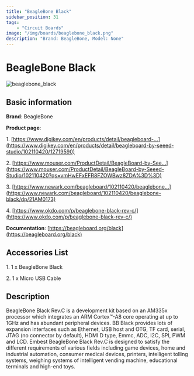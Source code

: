 ```yaml
---
title: "BeagleBone Black"
sidebar_position: 31
tags:
    - "Circuit Boards"
image: "/img/boards/beaglebone_black.png"
description: "Brand: BeagleBone, Model: None"
---
```

# BeagleBone Black

![beaglebone_black](/img/boards/beaglebone_black.png)

## Basic information

**Brand**: BeagleBone

**Product page**: 

1\. [https://www.digikey.com/en/products/detail/beagleboard-...](https://www.digikey.com/en/products/detail/beagleboard-by-seeed-studio/102110420/12719590) 

2\. [https://www.mouser.com/ProductDetail/BeagleBoard-by-See...](https://www.mouser.com/ProductDetail/BeagleBoard-by-Seeed-Studio/102110420?qs=vmHwEFxEFR8FZOWBwz8ZDA%3D%3D) 

3\. [https://www.newark.com/beagleboard/102110420/beaglebone...](https://www.newark.com/beagleboard/102110420/beaglebone-black/dp/21AM0173) 

4\. [https://www.okdo.com/p/beaglebone-black-rev-c/](https://www.okdo.com/p/beaglebone-black-rev-c/) 

**Documentation**: [https://beagleboard.org/black](https://beagleboard.org/black)

## Accessories List

1\. 1 x BeagleBone Black

 2\. 1 x Micro USB Cable

## Description



BeagleBone Black Rev\.C is a development kit based on an AM335x processor which integrates an ARM Cortex™\-A8 core operating at up to 1GHz and has abundant peripheral devices\. BB Black provides lots of expansion interfaces such as Ethernet, USB host and OTG, TF card, serial, JTAG \(no connector by default\), HDMI D type, Emmc, ADC, I2C, SPI, PWM and LCD\. Embest BeagleBone Black Rev\.C is designed to satisfy the different requirements of various fields including game devices, home and industrial automation, consumer medical devices, printers, intelligent tolling systems, weighing systems of intelligent vending machine, educational terminals and high\-end toys\.



